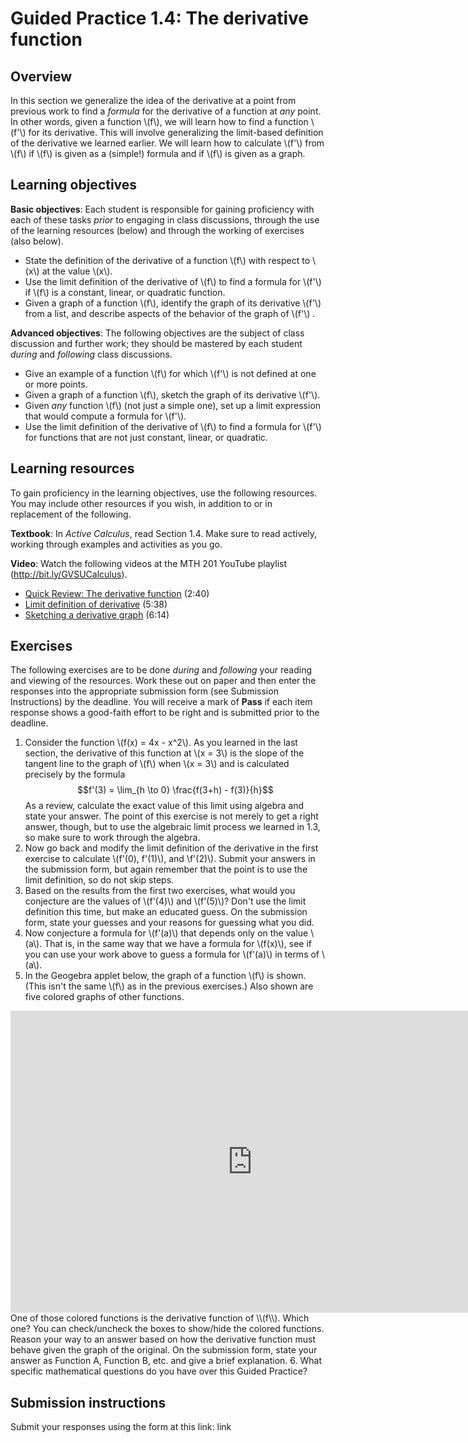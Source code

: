 # Guided Practice 1.4: The derivative function

## Overview

In this section we generalize the idea of the derivative at a point from previous work to find a *formula* for the derivative of a function at *any* point. In other words, given a function \\(f\\), we will learn how to find a function \\(f'\\) for its derivative. This will involve generalizing the limit-based definition of the derivative we learned earlier. We will learn how to calculate \\(f'\\) from \\(f\\) if \\(f\\) is given as a (simple!) formula and if \\(f\\) is given as a graph. 


## Learning objectives

__Basic objectives__: Each student is responsible for gaining proficiency with each of these tasks _prior_ to engaging in class discussions, through the use of the learning resources (below) and through the working of exercises (also below). 

* State the definition of the derivative of a function \\(f\\) with respect to \\(x\\) at the value \\(x\\). 
* Use the limit definition of the derivative of \\(f\\) to find a formula for \\(f'\\) if \\(f\\) is a constant, linear, or quadratic function. 
* Given a graph of a function \\(f\\), identify the graph of its derivative \\(f'\\) from a list, and describe aspects of the behavior of the graph of \\(f'\\) .

__Advanced objectives__: The following objectives are the subject of class discussion and further work; they should be mastered by each student _during_ and _following_ class discussions. 

* Give an example of a function \\(f\\) for which \\(f'\\) is not defined at one or more points. 
* Given a graph of a function \\(f\\), sketch the graph of its derivative \\(f'\\). 
* Given *any* function \\(f\\) (not just a simple one), set up a limit expression that would compute a formula for \\(f'\\). 
* Use the limit definition of the derivative of \\(f\\) to find a formula for \\(f'\\) for functions that are not just constant, linear, or quadratic.  

## Learning resources 

To gain proficiency in the learning objectives, use the following resources. You may include other resources if you wish, in addition to or in replacement of the following. 

__Textbook__: In _Active Calculus_, read Section 1.4. Make sure to read actively, working through examples and activities as you go. 

__Video__: Watch the following videos at the MTH 201 YouTube playlist (http://bit.ly/GVSUCalculus). 

- [Quick Review: The derivative function](http://www.youtube.com/watch?v=Fzrkq1r-sAI) (2:40)
- [Limit definition of derivative](http://www.youtube.com/watch?v=62mySLhhfaQ) (5:38)
- [Sketching a derivative graph](http://www.youtube.com/watch?v=TSgyDembmXg) (6:14)

## Exercises

The following exercises are to be done _during_ and _following_ your reading and viewing of the resources. Work these out on paper and then enter the responses into the appropriate submission form (see Submission Instructions) by the deadline. You will receive a mark of __Pass__ if each item response shows a good-faith effort to be right and is submitted prior to the deadline. 

1. Consider the function \\(f(x) = 4x - x^2\\). As you learned in the last section, the derivative of this function at \\(x = 3\\) is the slope of the tangent line to the graph of \\(f\\) when \\(x = 3\\) and is calculated precisely by the formula 
$$f'(3) = \lim_{h \to 0} \frac{f(3+h) - f(3)}{h}$$
As a review, calculate the exact value of this limit using algebra and state your answer. The point of this exercise is not merely to get a right answer, though, but to use the algebraic limit process we learned in 1.3, so make sure to work through the algebra. 
2. Now go back and modify the limit definition of the derivative in the first exercise to calculate \\(f'(0), f'(1)\\), and \\f'(2)\\). Submit your answers in the submission form, but again remember that the point is to use the limit definition, so do not skip steps. 
3. Based on the results from the first two exercises, what would you conjecture are the values of \\(f'(4)\\) and \\(f'(5)\\)? Don't use the limit definition this time, but make an educated guess. On the submission form, state your guesses and your reasons for guessing what you did. 
4. Now conjecture a formula for \\(f'(a)\\) that depends only on the value \\(a\\). That is, in the same way that we have a formula for \\(f(x)\\), see if you can use your work above to guess a formula for \\(f'(a)\\) in terms of \\(a\\). 
5. In the Geogebra applet below, the graph of a function \\(f\\) is shown. (This isn't the same \\(f\\) as in the previous exercises.) Also shown are five colored graphs of other functions. 
<iframe scrolling="no" src="https://www.geogebratube.org/material/iframe/id/143298/width/773/height/483/border/888888/rc/false/ai/false/sdz/true/smb/false/stb/false/stbh/true/ld/false/sri/true/at/preferhtml5" width="773px" height="483px" style="border:0px;"> </iframe>
One of those colored functions is the derivative function of \\(f\\). Which one? You can check/uncheck the boxes to show/hide the colored functions. Reason your way to an answer based on how the derivative function must behave given the graph of the original. On the submission form, state your answer as Function A, Function B, etc. and give a brief explanation. 
6. What specific mathematical questions do you have over this Guided Practice? 


## Submission instructions

Submit your responses using the form at this link: link